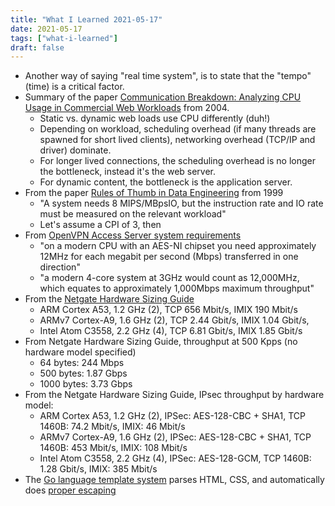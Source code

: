 ```yaml
---
title: "What I Learned 2021-05-17"
date: 2021-05-17
tags: ["what-i-learned"]
draft: false
---
```


- Another way of saying "real time system", is to state that the "tempo" (time) is a critical factor.
- Summary of the paper [Communication Breakdown: Analyzing CPU Usage in Commercial Web Workloads](https://users.cs.duke.edu/~alvy/papers/ispass04.pdf) from 2004.
	- Static vs. dynamic web loads use CPU differently (duh!)
	- Depending on workload, scheduling overhead (if many threads are spawned for short lived clients), networking overhead (TCP/IP and driver) dominate. 
	- For longer lived connections, the scheduling overhead is no longer the bottleneck, instead it's the web server.
	- For dynamic content, the bottleneck is the application server.
- From the paper [Rules of Thumb in Data Engineering](https://www.microsoft.com/en-us/research/wp-content/uploads/2016/02/ms_tr_99_100_rules_of_thumb_in_data_engineering.pdf) from 1999
	- "A system needs 8 MIPS/MBpsIO, but the instruction rate and IO rate must be measured on the relevant workload"
	- Let's assume a CPI of 3, then 
- From [OpenVPN Access Server system requirements](https://openvpn.net/vpn-server-resources/openvpn-access-server-system-requirements/)
	- "on a modern CPU with an AES-NI chipset you need approximately 12MHz for each megabit per second (Mbps) transferred in one direction"
	- "a modern 4-core system at 3GHz would count as 12,000MHz, which equates to approximately 1,000Mbps maximum throughput"
- From the [Netgate Hardware Sizing Guide](https://docs.netgate.com/pfsense/en/latest/hardware/size.html)
	- ARM Cortex A53, 1.2 GHz (2), TCP 656 Mbit/s, IMIX 190 Mbit/s
	- ARMv7 Cortex-A9, 1.6 GHz (2), TCP 2.44 Gbit/s, IMIX 1.04 Gbit/s, 
	- Intel Atom C3558, 2.2 GHz (4), TCP 6.81 Gbit/s, IMIX 1.85 Gbit/s
- From Netgate Hardware Sizing Guide, throughput at 500 Kpps (no hardware model specified)
	- 64 bytes: 244 Mbps
	- 500 bytes: 1.87 Gbps
	- 1000 bytes: 3.73 Gbps
- From the Netgate Hardware Sizing Guide, IPsec throughput by hardware model:
	- ARM Cortex A53, 1.2 GHz (2), IPSec: AES-128-CBC + SHA1, TCP 1460B: 74.2 Mbit/s, IMIX: 46 Mbit/s
	- ARMv7 Cortex-A9, 1.6 GHz (2), IPSec: AES-128-CBC + SHA1, TCP 1460B: 453 Mbit/s, IMIX: 108 Mbit/s
	- Intel Atom C3558, 2.2 GHz (4), IPSec: AES-128-GCM, TCP 1460B: 1.28 Gbit/s, IMIX: 385 Mbit/s
- The [Go language template system](https://golang.org/pkg/html/template/) parses HTML, CSS, and 
  automatically does [proper escaping](https://rawgit.com/mikesamuel/sanitized-jquery-templates/trunk/safetemplate.html#problem_definition)
